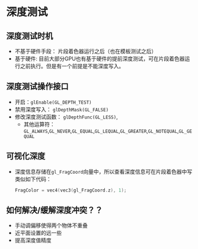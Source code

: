 #  深度测试

## 深度测试时机

+ 不基于硬件手段： 片段着色器运行之后（也在模板测试之后）
+ 基于硬件: 目前大部分GPU也有基于硬件的提前深度测试，可在片段着色器运行之前执行。但是有一个前提是不能深度写入。

## 深度测试操作接口

+ 开启：```glEnable(GL_DEPTH_TEST)```
+ 禁用深度写入： `glDepthMask(GL_FALSE)`
+ 修改深度测试函数： `glDepthFunc(GL_LESS)`, 
  + 其他运算符：`GL_ALWAYS`,`GL_NEVER`,`GL_EQUAL`,`GL_LEQUAL`,`GL_GREATER`,`GL_NOTEQUAL`,`GL_GEQUAL`

## 可视化深度

+ 深度信息存储在`gl_FragCoord`向量中，所以查看深度信息可在片段着色器中写类似如下代码：

  ```cpp
  FragColor = vec4(vec3(gl_FragCoord.z), 1);
  ```

## 如何解决/缓解深度冲突？？

+ 手动调偏移使得两个物体不重叠
+ 近平面设置的远一些
+ 提高深度值精度